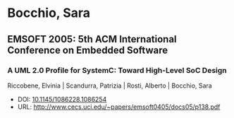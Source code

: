 # Bocchio, Sara

## EMSOFT 2005: 5th ACM International Conference on Embedded Software

### A UML 2.0 Profile for SystemC: Toward High-Level SoC Design
Riccobene, Elvinia | Scandurra, Patrizia | Rosti, Alberto | Bocchio, Sara
* DOI: [10.1145/1086228.1086254](https://doi.org/10.1145/1086228.1086254)
* URL: <http://www.cecs.uci.edu/~papers/emsoft0405/docs05/p138.pdf>

